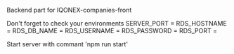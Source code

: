 Backend part for IQONEX-companies-front

Don't forget to check your environments
SERVER_PORT = 
RDS_HOSTNAME = 
RDS_DB_NAME = 
RDS_USERNAME = 
RDS_PASSWORD = 
RDS_PORT =

Start server with commant 'npm run start'


